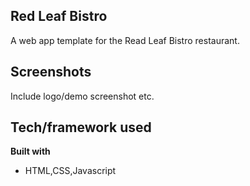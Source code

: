 ## Red Leaf Bistro
A web app template for the Read Leaf Bistro restaurant. 


## Screenshots
Include logo/demo screenshot etc.

## Tech/framework used

<b>Built with</b>
- HTML,CSS,Javascript
